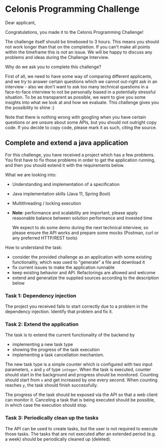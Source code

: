 # Celonis Programming Challenge

Dear applicant,

Congratulations, you made it to the Celonis Programming Challenge!

The challenge itself should be timeboxed to 3 hours. This means you should not work longer than that on the completion.
If you can't make all points within the timeframe this is _not_ an issue. We will be happy to discuss any problems and ideas during the Challenge Interview.

Why do we ask you to complete this challenge?

First of all, we need to have some way of comparing different applicants, and we try to answer certain questions which
we cannot out-right ask in an interview - also we don't want to ask too many technical questions
in a face-to-face interview to not be personally biased in a potentially stressful situation.
To be as transparent as possible, we want to give you some insights into what we look at and how we evaluate.
This challenge gives you the possibility to shine :)

Note that there is nothing wrong with googling when you have certain questions or are unsure about some APIs,
but you should not outright copy code. If you decide to copy code, please mark it as such, citing the source.

## Complete and extend a java application

For this challenge, you have received a project which has a few problems.
You first have to fix those problems in order to get the application running, and then you should extend it with the requirements below.

What we are looking into:
  - Understanding and implementation of a specification
  - Java implementation skills (Java 11, Spring Boot)
  - Multithreading / locking execution
  - **Note**: performance and scalability are important, please apply reasonable balance between solution performance and invested time

      We expect to do some demo during the next technical interview,
      so please ensure the API works and prepare some mocks
      (Postman, curl or any preferred HTTP/REST tools)

How to understand the task:
  - consider the provided challenge as an application with some existing functionality,
    which was used to "generate" a file and download it
  - fix current issues to make the application runnable
  - keep existing behavior and API. Refactorings are allowed and welcome
  - extend and generalize the supplied sources according to the description below


### Task 1: Dependency injection

The project you received fails to start correctly due to a problem in the dependency injection.
Identify that problem and fix it.

### Task 2: Extend the application

The task is to extend the current functionality of the backend by
- implementing a new task type
- showing the progress of the task execution
- implementing a task cancellation mechanism.

The new task type is a simple counter which is configured with two input parameters, `x` and `y` of type `integer`.
When the task is executed, counter should start in the background and progress should be monitored.
Counting should start from `x` and get increased by one every second.
When counting reaches `y`, the task should finish successfully.

The progress of the task should be exposed via the API so that a web client can monitor it.
Canceling a task that is being executed should be possible, in which case the execution should stop.

### Task 3: Periodically clean up the tasks

The API can be used to create tasks, but the user is not required to execute those tasks.
The tasks that are not executed after an extended period (e.g. a week) should be periodically cleaned up (deleted).

